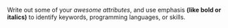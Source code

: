 Write out some of your _awesome attributes_, and use emphasis **(like bold or italics)** to identify keywords, programming languages, or skills. 
